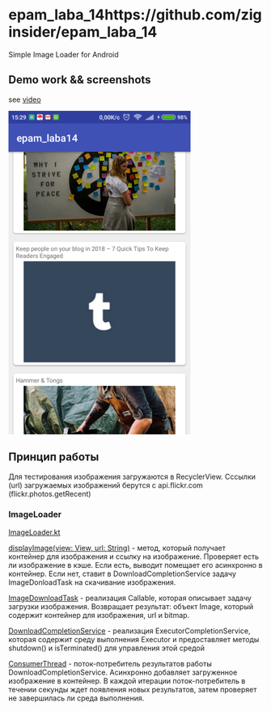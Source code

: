 # epam_laba_14https://github.com/ziginsider/epam_laba_14
Simple Image Loader for Android

## Demo work && screenshots

see [video](https://youtu.be/VV747h6uh6I)

<img alt="img1" src="img/img1.png">

## Принцип работы

Для тестирования изображения загружаются в RecyclerView. Сссылки (url) загружаемых изображений берутся с api.flickr.com (flickr.photos.getRecent) 

### ImageLoader

[ImageLoader.kt](https://github.com/ziginsider/epam_laba_14/blob/develop/app/src/main/java/io/github/ziginsider/epam_laba14/ImageLoader.kt)

[displayImage(view: View, url: String)](https://github.com/ziginsider/epam_laba_14/blob/develop/app/src/main/java/io/github/ziginsider/epam_laba14/ImageLoader.kt#L85) - метод, который получает контейнер для изображения и ссылку на изображение. Проверяет есть ли изображение в кэше. Если есть, выводит помещает его асинхронно в контейнер. Если нет, ставит в DownloadCompletionService задачу ImageDonloadTask на скачивание изображения.

[ImageDownloadTask](https://github.com/ziginsider/epam_laba_14/blob/develop/app/src/main/java/io/github/ziginsider/epam_laba14/ImageLoader.kt#L106) - реализация Callable<Image>, которая описывает задачу загрузки изображения. Возвращает результат: объект Image, который содержит контейнер для изображения, url и bitmap.

[DownloadCompletionService](https://github.com/ziginsider/epam_laba_14/blob/develop/app/src/main/java/io/github/ziginsider/epam_laba14/ImageLoader.kt#L147) - реализация ExecutorCompletionService<Image>, которая содержит среду выполнения Executor и предоставляет методы shutdown() и isTerminated() для управления этой средой
  
[ConsumerThread](https://github.com/ziginsider/epam_laba_14/blob/develop/app/src/main/java/io/github/ziginsider/epam_laba14/ImageLoader.kt#L162) - поток-потребитель результатов работы DownloadCompletionService. Асинхронно добавляет загруженное изображение в контейнер. В каждой итерации поток-потребитель в течении секунды ждет появления новых результатов, затем проверяет не завершилась ли среда выполнения.



